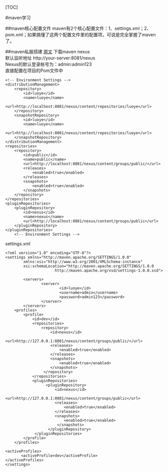 [TOC]

#maven学习

##maven核心配置文件
maven有2个核心配置文件：1、settings.xml；2、pom.xml；如果搞懂了这两个配置文件里的配置项，可说是完全掌握了maven了。

##maven私服搭建
[原文](http://my.oschina.net/aiguozhe/blog/101537)
下载maven nexus  
默认监听地址 http://your-server:8081/nexus  
Nexus的默认登录帐号为：admin:admin123  
直接配置在项目的Pom文件中  

	<!-- Environment Settings -->
	<distributionManagement>
		<repository>
			<id>luoye</id>
			<name>luoye</name>
			<url>http://localhost:8081/nexus/content/repositories/luoye</url>
		</repository>
		<snapshotRepository>
			<id>luoye</id>
			<name>luoye</name>
			<url>http://localhost:8081/nexus/content/repositories/luoye</url>
		</snapshotRepository>
	</distributionManagement>
	<repositories>
		<repository>
			<id>public</id>
			<name>public</name>
			<url>http://localhost:8081/nexus/content/groups/public/</url>
			<releases>
				<enabled>true</enabled>
			</releases>
			<snapshots>
				<enabled>true</enabled>
			</snapshots>
		</repository>
	</repositories>
	<pluginRepositories>
	    <pluginRepository>
	        <id>nexus</id>
	        <name>nexus</name>
	        <url>http://localhost:8081/nexus/content/groups/public</url>
	    </pluginRepository>
	</pluginRepositories>
		<!-- Environment Settings -->

settings.xml

	<?xml version="1.0" encoding="UTF-8"?>
	<settings xmlns="http://maven.apache.org/SETTINGS/1.0.0"
	        xmlns:xsi="http://www.w3.org/2001/XMLSchema-instance"
	        xsi:schemaLocation="http://maven.apache.org/SETTINGS/1.0.0
	                      http://maven.apache.org/xsd/settings-1.0.0.xsd">

	        <servers>
	                <server>
	                        <id>luoye</id>
	                        <username>admin</username>
	                        <password>admin123</password>
	                </server>
	        </servers>
		<profiles>
			<profile>
				<id>dev</id>
				<repositories>
					<repository>
						<id>nexus</id>                
						<url>http://127.0.0.1:8081/nexus/content/groups/public/</url>
						<releases>
							<enabled>true</enabled>
						</releases>
						<snapshots>
							<enabled>true</enabled>
						</snapshots>
					 </repository>
				</repositories>           
				<pluginRepositories>
					  <pluginRepository>
						  <id>nexus</id>
						  <url>http://127.0.0.1:8081/nexus/content/groups/public</url>
						  <releases>
							  <enabled>true</enabled>
						  </releases>
						  <snapshots>
							  <enabled>true</enabled>
						   </snapshots>
					   </pluginRepository>
				 </pluginRepositories>
			</profile>
		</profiles>
	 
	<activeProfiles>
	       <activeProfile>dev</activeProfile>
	</activeProfiles>
	</settings>